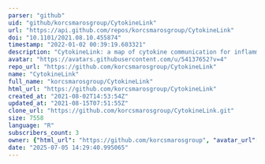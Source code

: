 ```yaml
---
parser: "github"
uid: "github/korcsmarosgroup/CytokineLink"
url: "https://api.github.com/repos/korcsmarosgroup/CytokineLink"
doi: "10.1101/2021.08.10.455874"
timestamp: "2022-01-02 00:39:19.603321"
description: "CytokineLink: a map of cytokine communication for inflammatory and infectious diseases"
avatar: "https://avatars.githubusercontent.com/u/54137652?v=4"
repo_url: "https://github.com/korcsmarosgroup/CytokineLink"
name: "CytokineLink"
full_name: "korcsmarosgroup/CytokineLink"
html_url: "https://github.com/korcsmarosgroup/CytokineLink"
created_at: "2021-08-02T14:53:54Z"
updated_at: "2021-08-15T07:51:55Z"
clone_url: "https://github.com/korcsmarosgroup/CytokineLink.git"
size: 7558
language: "R"
subscribers_count: 3
owner: {"html_url": "https://github.com/korcsmarosgroup", "avatar_url": "https://avatars.githubusercontent.com/u/54137652?v=4", "login": "korcsmarosgroup", "type": "Organization"}
date: "2025-07-05 14:29:40.995065"
---
```

